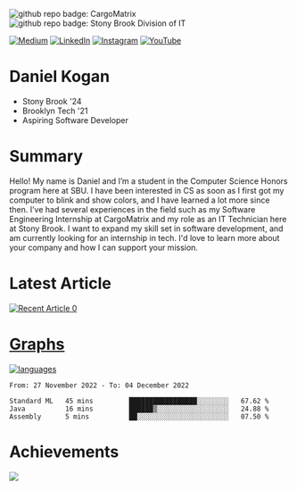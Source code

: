 ![github repo badge: CargoMatrix](https://img.shields.io/badge/CargoMatrix--181717?color=blue)
![github repo badge: Stony Brook Division of IT](https://img.shields.io/badge/Stony%20Brook%20Division%20of%20IT--181717?color=red)

[![Medium](https://img.shields.io/badge/Medium-12100E?logo=medium&logoColor=white)](https://medium.com/@danielkoganx) [![LinkedIn](https://img.shields.io/badge/LinkedIn-%230077B5.svg?logo=linkedin&logoColor=white)](https://linkedin.com/in/danielkogan123) [![Instagram](https://img.shields.io/badge/Instagram-%23E4405F.svg?logo=Instagram&logoColor=white)](https://instagram.com/daniel.kogann)  [![YouTube](https://img.shields.io/badge/YouTube-%23FF0000.svg?logo=YouTube&logoColor=white)](https://www.youtube.com/channel/UCQFhOKlQ2xw-t02pZz2O7Ug) 
# Daniel Kogan

- Stony Brook '24
- Brooklyn Tech '21
- Aspiring Software Developer

# Summary

Hello! My name is Daniel and I’m a student in the Computer Science Honors program here at SBU. I have been interested in CS as soon as I first got my computer to blink and show colors, and I have learned a lot more since then. I’ve had several experiences in the field such as my Software Engineering Internship at CargoMatrix and my role as an IT Technician here at Stony Brook. I want to expand my skill set in software development, and am currently looking for an internship in tech. I'd love to learn more about your company and how I can support your mission.

# Latest Article

<a target="_blank" href="https://github-readme-medium-recent-article.vercel.app/medium/@danielkoganx/0"><img src="https://github-readme-medium-recent-article.vercel.app/medium/@danielkoganx/0" alt="Recent Article 0"> 

# Graphs

<div style="width: 100%">

[![languages](https://github-readme-stats.vercel.app/api/top-langs/?username=daminals&langs_count=8&hide=html&layout=compact)](https://github-readme-stats.vercel.app/api/top-langs/?username=daminals&langs_count=8&hide=html&layout=compact)
</div>

<!--START_SECTION:waka-->

```text
From: 27 November 2022 - To: 04 December 2022

Standard ML   45 mins         █████████████████░░░░░░░░   67.62 %
Java          16 mins         ██████▒░░░░░░░░░░░░░░░░░░   24.88 %
Assembly      5 mins          ██░░░░░░░░░░░░░░░░░░░░░░░   07.50 %
```

<!--END_SECTION:waka-->

# Achievements 

![](https://github-profile-trophy.vercel.app/?username=daminals&theme=onestar&no-frame=true&no-bg=false&margin-w=4)
